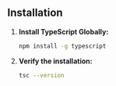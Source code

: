 ## Installation

1. **Install TypeScript Globally:**

   ```bash
   npm install -g typescript
   ```

2. **Verify the installation:**
   ```bash
   tsc --version
   ```
